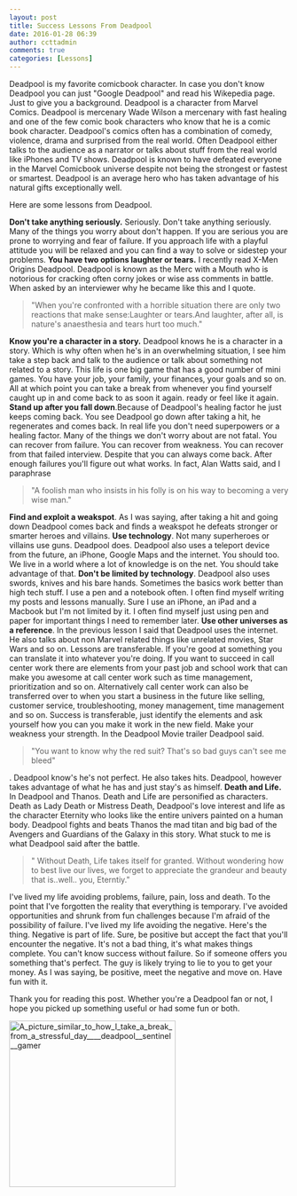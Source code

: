 ```yaml
---
layout: post
title: Success Lessons From Deadpool
date: 2016-01-28 06:39
author: ccttadmin
comments: true
categories: [Lessons]
---
```

Deadpool is my favorite comicbook character. In case you don't know Deadpool you can just "Google Deadpool" and read his Wikepedia page. Just to give you a background. Deadpool is a character from Marvel Comics. Deadpool is mercenary Wade Wilson a mercenary with fast healing and one of the few comic book characters who know that he is a comic book character. Deadpool's comics often has a combination of comedy, violence, drama and surprised from the real world. Often Deadpool either talks to the audience as a narrator or talks about stuff from the real world like iPhones and TV shows. Deadpool is known to have defeated everyone in the Marvel Comicbook universe despite not being the strongest or fastest or smartest. Deadpool is an average hero who has taken advantage of his natural gifts exceptionally well.

Here are some lessons from Deadpool.

<strong>Don't take anything seriously.</strong> Seriously. Don't take anything seriously. Many of the things you worry about don't happen. If you are serious you are prone to worrying and fear of failure. If you approach life with a playful attitude you will be relaxed and you can find a way to solve or sidestep your problems.
<strong>You have two options laughter or tears.</strong> I recently read X-Men Origins Deadpool. Deadpool is known as the Merc with a Mouth who is notorious for cracking often corny jokes or wise ass comments in battle. When asked by an interviewer why he became like this and I quote.
<blockquote>"When you're confronted with a horrible situation there are only two reactions that make sense:Laughter or tears.And laughter, after all, is nature's anaesthesia and tears hurt too much."</blockquote>
<strong>Know you're a character in a story.</strong> Deadpool knows he is a character in a story. Which is why often when he's in an overwhelming situation, I see him take a step back and talk to the audience or talk about something not related to a story. This life is one big game that has a good number of mini games. You have your job, your family, your finances, your goals and so on. All at which point you can take a break from whenever you find yourself caught up in and come back to as soon it again. ready or feel like it again.
<strong>Stand up after you fall down</strong>.Because of Deadpool's healing factor he just keeps coming back. You see Deadpool go down after taking a hit, he regenerates and comes back. In real life you don't need superpowers or a healing factor. Many of the things we don't worry about are not fatal. You can recover from failure. You can recover from weakness. You can recover from that failed interview. Despite that you can always come back. After enough failures you'll figure out what works. In fact, Alan Watts said, and I paraphrase
<blockquote>"A foolish man who insists in his folly is on his way to becoming a very wise man."</blockquote>
<strong>Find and exploit a weakspot</strong>. As I was saying, after taking a hit and going down Deadpool comes back and finds a weakspot he defeats stronger or smarter heroes and villains.
<strong>Use technology</strong>. Not many superheroes or villains use guns. Deadpool does. Deadpool also uses a teleport device from the future, an iPhone, Google Maps and the internet. You should too. We live in a world where a lot of knowledge is on the net. You should take advantage of that.
<strong>Don't be limited by technology</strong>. Deadpool also uses swords, knives and his bare hands. Sometimes the basics work better than high tech stuff. I use a pen and a notebook often. I often find myself writing my posts and lessons manually. Sure I use an iPhone, an iPad and a Macbook but I'm not limited by it. I often find myself just using pen and paper for important things I need to remember later.
<strong>Use other universes as a reference</strong>. In the previous lesson I said that Deadpool uses the internet. He also talks about non Marvel related things like unrelated movies, Star Wars and so on. Lessons are transferable. If you're good at something you can translate it into whatever you're doing. If you want to succeed in call center work there are elements from your past job and school work that can make you awesome at call center work such as time management, prioritization and so on. Alternatively call center work can also be transferred over to when you start a business in the future like selling, customer service, troubleshooting, money management, time management and so on. Success is transferable, just identify the elements and ask yourself how you can you make it work in the new field.
Make your weakness your strength. In the Deadpool Movie trailer Deadpool said.
<blockquote>"You want to know why the red suit? That's so bad guys can't see me bleed"</blockquote>
. Deadpool know's he's not perfect. He also takes hits. Deadpool, however takes advantage of what he has and just stay's as himself.
<strong>Death and Life.</strong> In Deadpool and Thanos. Death and Life are personified as characters. Death as Lady Death or Mistress Death, Deadpool's love interest and life as the character Eternity who looks like the entire univers painted on a human body. Deadpool fights and beats Thanos the mad titan and big bad of the Avengers and Guardians of the Galaxy in this story. What stuck to me is what Deadpool said after the battle.
<blockquote>" Without Death, Life takes itself for granted. Without wondering how to best live our lives, we forget to appreciate the grandeur and beauty that is..well.. you, Eterntiy."</blockquote>
I've lived my life avoiding problems, failure, pain, loss and death. To the point that I've forgotten the reality that everything is temporary. I've avoided opportunities and shrunk from fun challenges because I'm afraid of the possibility of failure. I've lived my life avoiding the negative. Here's the thing. Negative is part of life. Sure, be positive but accept the fact that you'll encounter the negative. It's not a bad thing, it's what makes things complete. You can't know success without failure. So if someone offers you something that's perfect. The guy is likely trying to lie to you to get your money. As I was saying, be positive, meet the negative and move on. Have fun with it.

Thank you for reading this post. Whether you're a Deadpool fan or not, I hope you picked up something useful or had some fun or both.

<img class="alignnone size-medium wp-image-85" src="http://callcentertrainingtips.com/wp-content/uploads/2016/01/A_picture_similar_to_how_I_take_a_break_from_a_stressful_day____deadpool__sentinel__gamer-300x300.jpg" alt="A_picture_similar_to_how_I_take_a_break_from_a_stressful_day____deadpool__sentinel__gamer" width="300" height="300" />
